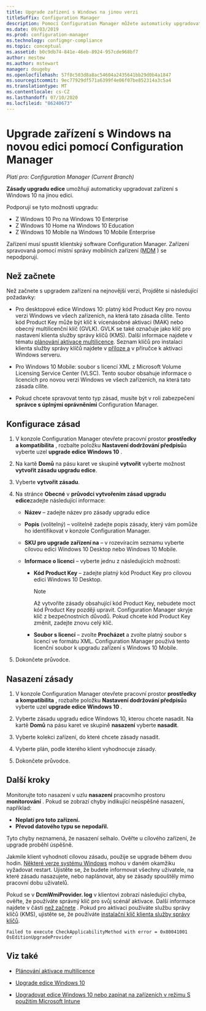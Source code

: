 ```yaml
---
title: Upgrade zařízení s Windows na jinou verzi
titleSuffix: Configuration Manager
description: Pomocí Configuration Manager můžete automaticky upgradovat zařízení s Windows 10 na jinou edici Windows.
ms.date: 09/03/2019
ms.prod: configuration-manager
ms.technology: configmgr-compliance
ms.topic: conceptual
ms.assetid: b0c9db74-841e-46eb-8924-957cde968bf7
author: mestew
ms.author: mstewart
manager: dougeby
ms.openlocfilehash: 57f8c503d8a8ac54604a2435641bb29d0b4a1847
ms.sourcegitcommit: 9ec77929df571a6399f4e06f07be852314a3c5a4
ms.translationtype: MT
ms.contentlocale: cs-CZ
ms.lasthandoff: 07/10/2020
ms.locfileid: "86240673"
---
```

# <a name="upgrade-windows-devices-to-a-new-edition-with-configuration-manager"></a>Upgrade zařízení s Windows na novou edici pomocí Configuration Manager

*Platí pro: Configuration Manager (Current Branch)*

**Zásady upgradu edice** umožňují automaticky upgradovat zařízení s Windows 10 na jinou edici.

Podporují se tyto možnosti upgradu:

- Z Windows 10 Pro na Windows 10 Enterprise
- Z Windows 10 Home na Windows 10 Education
- Z Windows 10 Mobile na Windows 10 Mobile Enterprise

Zařízení musí spustit klientský software Configuration Manager. Zařízení spravovaná pomocí místní správy mobilních zařízení [(MDM](../../mdm/understand/manage-mobile-devices-with-on-premises-infrastructure.md) ) se nepodporují.

## <a name="before-you-start"></a>Než začnete

Než začnete s upgradem zařízení na nejnovější verzi, Projděte si následující požadavky:  

- Pro desktopové edice Windows 10: platný kód Product Key pro novou verzi Windows ve všech zařízeních, na která tato zásada cílíte. Tento kód Product Key může být klíč k vícenásobné aktivaci (MAK) nebo obecný multilicenční klíč (GVLK). GVLK se také označuje jako klíč pro nastavení klienta služby správy klíčů (KMS). Další informace najdete v tématu [plánování aktivace multilicence](https://docs.microsoft.com/windows/deployment/volume-activation/plan-for-volume-activation-client). Seznam klíčů pro instalaci klienta služby správy klíčů najdete v [příloze a](https://docs.microsoft.com/windows-server/get-started/kmsclientkeys) v příručce k aktivaci Windows serveru. <!--496871-->  

- Pro Windows 10 Mobile: soubor s licencí XML z Microsoft Volume Licensing Service Center (VLSC). Tento soubor obsahuje informace o licencích pro novou verzi Windows ve všech zařízeních, na která tato zásada cílíte.

- Pokud chcete spravovat tento typ zásad, musíte být v roli zabezpečení **správce s úplnými oprávněními** Configuration Manager.

## <a name="configure-the-policy"></a>Konfigurace zásad  

1. V konzole Configuration Manager otevřete pracovní prostor **prostředky a kompatibilita** , rozbalte položku **Nastavení dodržování předpisů**a vyberte uzel **upgrade edice Windows 10** .  

2. Na kartě **Domů** na pásu karet ve skupině **vytvořit** vyberte možnost **vytvořit zásadu upgradu edice**.  

3. Vyberte **vytvořit zásadu**.  

4. Na stránce **Obecné** v **průvodci vytvořením zásad upgradu edice**zadejte následující informace:  

    - **Název** – zadejte název pro zásady upgradu edice  

    - **Popis** (volitelný) – volitelně zadejte popis zásady, který vám pomůže ho identifikovat v konzole Configuration Manager.  

    - **SKU pro upgrade zařízení na** – v rozevíracím seznamu vyberte cílovou edici Windows 10 Desktop nebo Windows 10 Mobile.  

    - **Informace o licenci** – vyberte jednu z následujících možností:  

        - **Kód Product Key** – zadejte platný kód Product Key pro cílovou edici Windows 10 Desktop.  

            > [!NOTE]  
            > Až vytvoříte zásady obsahující kód Product Key, nebudete moct kód Product Key později upravit. Configuration Manager skryje klíč z bezpečnostních důvodů. Pokud chcete kód Product Key změnit, zadejte znovu celý klíč.  

        - **Soubor s licencí** – zvolte **Procházet** a zvolte platný soubor s licencí ve formátu XML. Configuration Manager používá tento licenční soubor k upgradu zařízení s Windows 10 Mobile.  

5. Dokončete průvodce.  

## <a name="deploy-the-policy"></a>Nasazení zásady  

1. V konzole Configuration Manager otevřete pracovní prostor **prostředky a kompatibilita** , rozbalte položku **Nastavení dodržování předpisů**a vyberte uzel **upgrade edice Windows 10** .  

2. Vyberte zásadu upgradu edice Windows 10, kterou chcete nasadit. Na kartě **Domů** na pásu karet ve skupině **nasazení** vyberte **nasadit**.  

3. Vyberte kolekci zařízení, do které chcete zásady nasadit.

4. Vyberte plán, podle kterého klient vyhodnocuje zásady.

5. Dokončete průvodce.

## <a name="next-steps"></a>Další kroky

Monitorujte toto nasazení v uzlu **nasazení** pracovního prostoru **monitorování** . Pokud se zobrazí chyby indikující neúspěšné nasazení, například:

- **Neplatí pro toto zařízení.**
- **Převod datového typu se nepodařil.**

Tyto chyby neznamená, že nasazení selhalo. Ověřte u cílového zařízení, že upgrade proběhl úspěšně.

Jakmile klient vyhodnotí cílovou zásadu, použije se upgrade během dvou hodin. [Některé verze systému Windows](https://docs.microsoft.com/windows/deployment/upgrade/windows-10-edition-upgrades) mohou v daném okamžiku vyžadovat restart. Ujistěte se, že budete informovat všechny uživatele, na které zásadu nasazujete, nebo naplánovat, aby se zásady spouštěly mimo pracovní dobu uživatelů.

Pokud se v **DcmWmiProvider. log** v klientovi zobrazí následující chyba, ověřte, že používáte správný klíč pro svůj scénář aktivace. Další informace najdete v části [než začnete](#before-you-start) . Pokud pro aktivaci používáte službu správy klíčů (KMS), ujistěte se, že používáte [instalační klíč klienta služby správy klíčů](https://docs.microsoft.com/windows-server/get-started/kmsclientkeys).  <!-- 496871 -->

`Failed to execute CheckApplicabilityMethod with error = 0x80041001 OsEditionUpgradeProvider`

## <a name="see-also"></a>Viz také

- [Plánování aktivace multilicence](https://docs.microsoft.com/windows/deployment/volume-activation/plan-for-volume-activation-client)

- [Upgrade edice Windows 10](https://docs.microsoft.com/windows/deployment/upgrade/windows-10-edition-upgrades)

- [Upgradovat edice Windows 10 nebo zapínat na zařízeních v režimu S použitím Microsoft Intune](https://docs.microsoft.com/intune/edition-upgrade-configure-windows-10)

